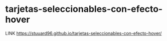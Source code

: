 # tarjetas-seleccionables-con-efecto-hover
LINK
https://stuuard96.github.io/tarjetas-seleccionables-con-efecto-hover/
